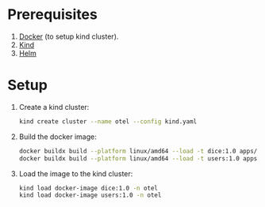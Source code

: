 # Prerequisites
1. [Docker](https://www.docker.com) (to setup kind cluster). 
1. [Kind](https://kind.sigs.k8s.io)
1. [Helm](https://helm.sh)

# Setup
1. Create a kind cluster:
    ```bash
    kind create cluster --name otel --config kind.yaml
    ```
1. Build the docker image:
    ```bash
    docker buildx build --platform linux/amd64 --load -t dice:1.0 apps/dice
    docker buildx build --platform linux/amd64 --load -t users:1.0 apps/users
    ```
1.  Load the image to the kind cluster:
    ```bash
    kind load docker-image dice:1.0 -n otel
    kind load docker-image users:1.0 -n otel
    ```
    